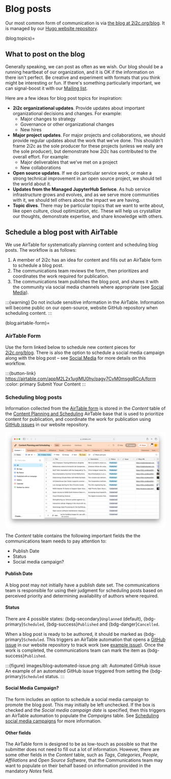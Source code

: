 # Blog posts

Our most common form of communication is via [the blog at 2i2c.org/blog](https://2i2c.org/blog).
It is managed by our [Hugo website repository](https://github.com/2i2c-org/2i2c-org.github.io).

(blog:topics)=
## What to post on the blog

Generally speaking, we can post as often as we wish.
Our blog should be a running heartbeat of our organization, and it is OK if the information on there isn't perfect.
Be creative and experiment with formats that you think might be interesting or fun.
If there's something particularly important, we can signal-boost it with our [Mailing list](mailinglist.md).

Here are a few ideas for blog post topics for inspiration:

- **2i2c organizational updates**. Provide updates about important organizational decisions and changes. For example:
  - Major changes to strategy
  - Governance or other organizational changes
  - New hires
- **Major project updates**. For major projects and collaborations, we should provide regular updates about the work that we've done. This shouldn't frame 2i2c as the sole producer for these projects (unless we really are the sole producer), but demonstrate how 2i2c has contributed to the overall effort. For example:
  - Major deliverables that we’ve met on a project
  - New collaborations
- **Open source updates**. If we do particular service work, or make a strong technical improvement in an open source project, we should tell the world about it.
- **Updates from the Managed JupyterHub Serivce**. As hub service infrastructure grows and evolves, and as we serve more communities with it, we should tell others about the impact we are having.
- **Topic dives**. There may be particular topics that we want to write about, like open culture, cloud optimization, etc. These will help us crystallize our thoughts, demonstrate expertise, and share knowledge with others.

## Schedule a blog post with AirTable

We use AirTable for systematically planning content and scheduling blog posts. The workflow is as follows:

1. A member of 2i2c has an idea for content and fills out an AirTable form to schedule a blog post.
1. The communications team reviews the form, then prioritizes and coordinates the work required for publication.
1. The communications team publishes the blog post, and shares it with the community via social media channels where appropriate (see [Social Media](social.md)).

:::{warning}
Do not include sensitive information in the AirTable. Information will become public on our open-source, website GitHub repository when scheduling content.
:::

(blog:airtable-form)=
### AirTable Form

Use the form linked below to schedule new content pieces for [2i2c.org/blog](https://2i2c.org/blog). There is also the option to schedule a social media campaign along with the blog post – see [Social Media](social:scheduling) for more details on this workflow.

:::{button-link} https://airtable.com/appM2L2x1uglMU0hy/pagy7CvM0msgqRCcA/form 
:color: primary
Submit Your Content
:::

### Scheduling blog posts

Information collected from the [AirTable form](blog:airtable-form) is stored in the *Content* table of the [Content Planning and Scheduling](https://airtable.com/appM2L2x1uglMU0hy?ao=cmVjZW50) AirTable base that is used to prioritize content for publication, and coordinate the work for publication using [GitHub issues](https://github.com/2i2c-org/2i2c-org.github.io/issues) in our website repository.

![AirTable Content table](images/blog-airtable-content.png)

The *Content* table contains the following important fields the the communications team needs to pay attention to:

- Publish Date
- Status
- Social media campaign?

#### Publish Date

A blog post may not initially have a publish date set. The communications team is responsible for using their judgment for scheduling posts based on perceived priority and determining availability of authors where required.

#### Status

There are 4 possible states: {bdg-secondary}`Unplanned` (default), {bdg-primary}`Scheduled`, {bdg-success}`Published` and {bdg-danger}`Cancelled`.

When a blog post is ready to be authored, it should be marked as {bdg-primary}`Scheduled`. This triggers an AirTable automation that opens a [GitHub issue](https://github.com/2i2c-org/2i2c-org.github.io/issues) in our website repository to track work (see [example issue](https://github.com/2i2c-org/2i2c-org.github.io/issues/318)). Once the work is completed, the communications team can mark the item as {bdg-success}`Published`.

:::{figure} images/blog-automated-issue.png
:alt: Automated GitHub issue
An example of an automated GitHub issue triggered from setting the {bdg-primary}`Scheduled` status.
:::

#### Social Media Campaign?

The form includes an option to schedule a social media campaign to promote the blog post. This may initially be left unchecked. If the box is checked and the *Social media campaign date* is specified, then this triggers an AirTable automation to populate the *Campaigns* table. See [Scheduling social media campaigns](social:scheduling) for more information.

#### Other fields

The AirTable form is designed to be as low-touch as possible so that the submitter does not need to fill out a lot of information. However, there are some other fields in the *Content* table, such as *Tags*, *Categories*, *People*, *Affiliations* and *Open Source Software*, that the Communications team may want to populate on their behalf based on information provided in the mandatory *Notes* field.